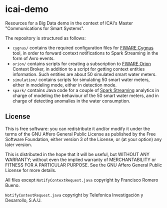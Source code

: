 # icai-demo
Resources for a Big Data demo in the context of ICAI's Master "Communications for Smart Systems".

The repository is structured as follows:

* `cygnus/` contains the required configuration files for [FIWARE Cygnus](https://github.com/telefonicaid/fiware-cygnus) tool, in order to forward context notifications to Spark Streaming in the form of Avro events.
* `orion/` contains scripts for creating a subscription to [FIWARE Orion](https://github.com/telefonicaid/fiware-orion) Context Broker, in addition to a script for getting context entities information. Such entities are about 50 simulated smart water meters.
* `simulation/` contains scripts for simulating 50 smart water meters, either in modeling mode, either in detection mode.
* `spark/` contains Java code for a couple of [Spark Streaming](http://spark.apache.org/streaming/) analytics in charge of modeling the behaviour of the 50 smart water meters, and in charge of detecting anomalies in the water consumption.

## License
This is free software: you can redistribute it and/or modify it under the terms of the GNU Affero General Public License as published by the Free Software Foundation, either version 3 of the License, or (at your option) any later version.

This is distributed in the hope that it will be useful, but WITHOUT ANY WARRANTY; without even the implied warranty of MERCHANTABILITY or FITNESS FOR A PARTICULAR PURPOSE. See the GNU Affero General Public License for more details.

All files except `NotifyContextRequest.java` copyright by Francisco Romero Bueno.

`NotifyContextRequest.java` copyright by Telefonica Investigación y Desarrollo, S.A.U.

